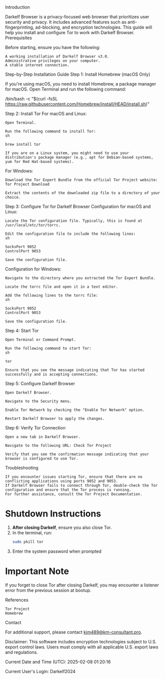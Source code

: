 Introduction

Darkelf Browser is a privacy-focused web browser that prioritizes user security and privacy. It includes advanced features such as anti-fingerprinting, ad-blocking, and encryption technologies. This guide will help you install and configure Tor to work with Darkelf Browser.
Prerequisites

Before starting, ensure you have the following:

    A working installation of Darkelf Browser v3.0.
    Administrative privileges on your computer.
    A stable internet connection.

Step-by-Step Installation Guide
Step 1: Install Homebrew (macOS Only)

If you're using macOS, you need to install Homebrew, a package manager for macOS. Open Terminal and run the following command:

/bin/bash -c "$(curl -fsSL https://raw.githubusercontent.com/Homebrew/install/HEAD/install.sh)"

Step 2: Install Tor
For macOS and Linux:

    Open Terminal.

    Run the following command to install Tor:
    sh

    brew install tor

    If you are on a Linux system, you might need to use your distribution's package manager (e.g., apt for Debian-based systems, yum for Red Hat-based systems).

For Windows:

    Download the Tor Expert Bundle from the official Tor Project website: Tor Project Download

    Extract the contents of the downloaded zip file to a directory of your choice.

Step 3: Configure Tor for Darkelf Browser
Configuration for macOS and Linux:

    Locate the Tor configuration file. Typically, this is found at /usr/local/etc/tor/torrc.

    Edit the configuration file to include the following lines:
    sh

    SocksPort 9052
    ControlPort 9053

    Save the configuration file.

Configuration for Windows:

    Navigate to the directory where you extracted the Tor Expert Bundle.

    Locate the torrc file and open it in a text editor.

    Add the following lines to the torrc file:
    sh

    SocksPort 9052
    ControlPort 9053

    Save the configuration file.

Step 4: Start Tor

    Open Terminal or Command Prompt.

    Run the following command to start Tor:
    sh

    tor

    Ensure that you see the message indicating that Tor has started successfully and is accepting connections.

Step 5: Configure Darkelf Browser

    Open Darkelf Browser.

    Navigate to the Security menu.

    Enable Tor Network by checking the "Enable Tor Network" option.

    Restart Darkelf Browser to apply the changes.

Step 6: Verify Tor Connection

    Open a new tab in Darkelf Browser.

    Navigate to the following URL: Check Tor Project

    Verify that you see the confirmation message indicating that your browser is configured to use Tor.

Troubleshooting

    If you encounter issues starting Tor, ensure that there are no conflicting applications using ports 9052 and 9053.
    If Darkelf Browser fails to connect through Tor, double-check the Tor configuration and ensure that the Tor process is running.
    For further assistance, consult the Tor Project Documentation.

# Shutdown Instructions

1. **After closing Darkelf**, ensure you also close Tor.  
2. In the terminal, run:  
   ```bash
   sudo pkill tor
3. Enter the system password when prompted

# Important Note

If you forget to close Tor after closing Darkelf, you may encounter a listener error from the previous session at bootup.

References

    Tor Project
    Homebrew

Contact

For additional support, please contact kjm489@km-consultant.pro.

Disclaimer: This software includes encryption technologies subject to U.S. export control laws. Users must comply with all applicable U.S. export laws and regulations.

Current Date and Time (UTC): 2025-02-08 01:20:16

Current User's Login: Darkelf2024

